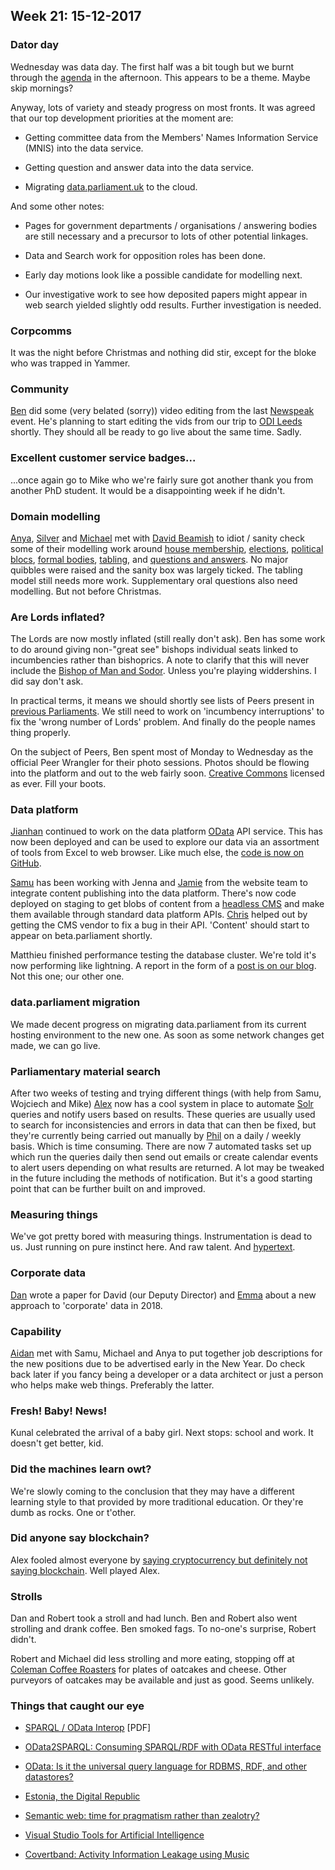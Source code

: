 ## Week 21: 15-12-2017


### Dator day

Wednesday was data day. The first half was a bit tough but we burnt through the [agenda](https://twitter.com/dasbarrett/status/940990081741082625) in the afternoon. This appears to be a theme. Maybe skip mornings?

Anyway, lots of variety and steady progress on most fronts. It was agreed that our top development priorities at the moment are:

* Getting committee data from the Members' Names Information Service (MNIS) into the data service.

* Getting question and answer data into the data service.

* Migrating [data.parliament.uk](http://www.data.parliament.uk/) to the cloud.

And some other notes:

* Pages for government departments / organisations / answering bodies are still necessary and a precursor to lots of other potential linkages.

* Data and Search work for opposition roles has been done.

* Early day motions look like a possible candidate for modelling next.

* Our investigative work to see how deposited papers might appear in web search yielded slightly odd results. Further investigation is needed.

### Corpcomms

It was the night before Christmas and nothing did stir, except for the bloke who was trapped in Yammer.

### Community

[Ben](https://twitter.com/benwoodhams) did some (very belated (sorry)) video editing from the last [Newspeak](https://www.nwspk.com/) event. He's planning to start editing the vids from our trip to [ODI Leeds](http://leeds.theodi.org/) shortly. They should all be ready to go live about the same time. Sadly.

### Excellent customer service badges...

...once again go to Mike who we're fairly sure got another thank you from another PhD student. It would be a disappointing week if he didn't.

### Domain modelling

[Anya](https://twitter.com/bitten_), [Silver](https://twitter.com/silveroliver) and [Michael](https://twitter.com/fantasticlife) met with [David Beamish](https://en.wikipedia.org/wiki/David_Beamish) to idiot / sanity check some of their modelling work around [house membership](https://ukparliament.github.io/ontologies/house-membership/house-membership-ontology.html), [elections](https://ukparliament.github.io/ontologies/election/election-ontology.html), [political blocs](https://ukparliament.github.io/ontologies/political-bloc/political-bloc-ontology.html), [formal bodies](https://ukparliament.github.io/ontologies/formal-body-affiliation/formal-body-affiliation-ontology.html), [tabling](https://ukparliament.github.io/ontologies/tabling/tabling-ontology.html), and [questions and answers](https://ukparliament.github.io/ontologies/question-and-answer/question-and-answer-ontology.html). No major quibbles were raised and the sanity box was largely ticked. The tabling model still needs more work. Supplementary oral questions also need modelling. But not before Christmas.

### Are Lords inflated?

The Lords are now mostly inflated (still really don't ask). Ben has some work to do around giving non-"great see" bishops individual seats linked to incumbencies rather than bishoprics. A note to clarify that this will never include the [Bishop of Man and Sodor](https://en.wikipedia.org/wiki/Bishop_of_Sodor_and_Man). Unless you're playing widdershins. I did say don't ask.

In practical terms, it means we should shortly see lists of Peers present in [previous Parliaments](https://beta.parliament.uk/parliaments). We still need to work on 'incumbency interruptions' to fix the 'wrong number of Lords' problem. And finally do the people names thing properly.

On the subject of Peers, Ben spent most of Monday to Wednesday as the official Peer Wrangler for their photo sessions. Photos should be flowing into the platform and out to the web fairly soon. [Creative Commons](https://creativecommons.org/) licensed as ever. Fill your boots.

### Data platform

[Jianhan](https://twitter.com/jianhanzhu) continued to work on the data platform [OData](http://www.odata.org/) API service. This has now been deployed and can be used to explore our data via an assortment of tools from Excel to web browser. Like much else, the [code is now on GitHub](https://github.com/ukparliament/OData).

[Samu](https://twitter.com/langsamu) has been working with Jenna and [Jamie](https://twitter.com/oddtype) from the website team to integrate content publishing into the data platform. There's now code deployed on staging to get blobs of content from a [headless CMS](https://en.wikipedia.org/wiki/Headless_CMS) and make them available through standard data platform APIs. [Chris](https://twitter.com/chrisalcockdev) helped out by getting the CMS vendor to fix a bug in their API. 'Content' should start to appear on beta.parliament shortly.

Matthieu finished performance testing the database cluster. We're told it's now performing like lightning. A report in the form of a [post is on our blog](https://pds.blog.parliament.uk/2017/12/15/performance-testing-a-graph-database/). Not this one; our other one.

### data.parliament migration

We made decent progress on migrating data.parliament from its current hosting environment to the new one. As soon as some network changes get made, we can go live.

### Parliamentary material search

After two weeks of testing and trying different things (with help from Samu, Wojciech and Mike) [Alex](https://twitter.com/alexedwardh) now has a cool system in place to automate [Solr](http://lucene.apache.org/solr/) queries and notify users based on results. These queries are usually used to search for inconsistencies and errors in data that can then be fixed, but they're currently being carried out manually by [Phil](https://twitter.com/philbgorman) on a daily / weekly basis. Which is time consuming. There are now 7 automated tasks set up which run the queries daily then send out emails or create calendar events to alert users depending on what results are returned. A lot may be tweaked in the future including the methods of notification. But it's a good starting point that can be further built on and improved.

### Measuring things

We've got pretty bored with measuring things. Instrumentation is dead to us. Just running on pure instinct here. And raw talent. And [hypertext](https://en.wikipedia.org/wiki/Hypertext).

### Corporate data

[Dan](https://twitter.com/dasbarrett) wrote a paper for David (our Deputy Director) and [Emma](https://twitter.com/_allenemma) about a new approach to 'corporate' data in 2018.

### Capability

[Aidan](https://twitter.com/aidan_morgan) met with Samu, Michael and Anya to put together job descriptions for the new positions due to be advertised early in the New Year. Do check back later if you fancy being a developer or a data architect or just a person who helps make web things. Preferably the latter.

### Fresh! Baby! News!

Kunal celebrated the arrival of a baby girl. Next stops: school and work. It doesn't get better, kid.

### Did the machines learn owt?

We're slowly coming to the conclusion that they may have a different learning style to that provided by more traditional education. Or they're dumb as rocks. One or t'other.

### Did anyone say blockchain?

Alex fooled almost everyone by [saying cryptocurrency but definitely not saying blockchain](https://www.technologyreview.com/s/609771/a-cryptocurrency-without-a-blockchain-has-been-built-to-outperform-bitcoin/). Well played Alex.

### Strolls

Dan and Robert took a stroll and had lunch. Ben and Robert also went strolling and drank coffee. Ben smoked fags. To no-one's surprise, Robert didn't.

Robert and Michael did less strolling and more eating, stopping off at [Coleman Coffee Roasters](http://wearewaterloo.co.uk/business/coleman-coffee-roasters) for plates of oatcakes and cheese. Other purveyors of oatcakes may be available and just as good. Seems unlikely.

### Things that caught our eye

* [SPARQL / OData Interop](https://www.w3.org/2013/04/odw/odw13_submission_4.pdf) [PDF]

* [OData2SPARQL: Consuming SPARQL/RDF with OData RESTful interface](http://inova8.com/bg_inova8.com/odata2sparql-consuming-sparqlrdf-with-odata-restful-interface/)

* [OData: Is it the universal query language for RDBMS, RDF, and other datastores?](http://inova8.com/bg_inova8.com/odata-is-it-the-universal-query-language-for-rdbms-rdf-and-other-datastores/)

* [Estonia, the Digital Republic](https://www.newyorker.com/magazine/2017/12/18/estonia-the-digital-republic)

* [Semantic web: time for pragmatism rather than zealotry?](http://inova8.com/bg_inova8.com/semantic-web-time-for-pragmatism-rather-than-zealotry/)

* [Visual Studio Tools for Artificial Intelligence](https://www.visualstudio.com/downloads/ai-tools-vs/)

* [Covertband: Activity Information Leakage using Music](http://musicattacks.cs.washington.edu/)